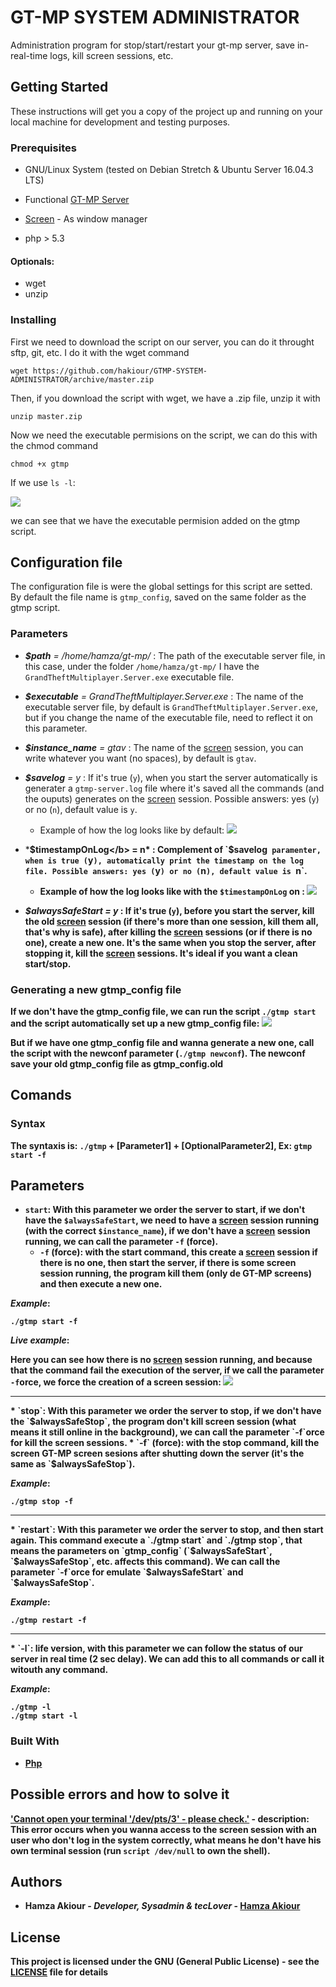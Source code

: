 # GT-MP SYSTEM ADMINISTRATOR

Administration program for stop/start/restart your gt-mp server, save in-real-time logs, kill screen sessions, etc.

## Getting Started

These instructions will get you a copy of the project up and running on your local machine for development and testing purposes.

### Prerequisites
* GNU/Linux System (tested on Debian Stretch & Ubuntu Server 16.04.3 LTS)

* Functional [GT-MP Server](https://gt-mp.net/download/)

* [Screen](https://www.gnu.org/software/screen/manual/screen.html) - As window manager

* php > 5.3

#### Optionals:
 * wget
 * unzip
### Installing

First we need to download the script on our server, you can do it throught sftp, git, etc. I do it with the wget command

```
wget https://github.com/hakiour/GTMP-SYSTEM-ADMINISTRATOR/archive/master.zip
```

Then, if you download the script with wget, we have a .zip file, unzip it with

```
unzip master.zip
```
Now we need the executable permisions on the script, we can do this with the chmod command

```
chmod +x gtmp
```
If we use `ls -l`:

<img src="https://i.imgur.com/QEV6KWz.png">

we can see that we have the executable permision added on the gtmp script.

## Configuration file
The configuration file is were the global settings for this script are setted. By default the file name is `gtmp_config`, saved on the same folder as the gtmp script.

### Parameters
* *<b>$path</b> = /home/hamza/gt-mp/* : The path of the executable server file, in this case, under the folder `/home/hamza/gt-mp/` I have the `GrandTheftMultiplayer.Server.exe` executable file.

* *<b>$executable</b> = GrandTheftMultiplayer.Server.exe* : The name of the executable server file, by default is `GrandTheftMultiplayer.Server.exe`, but if you change the name of the executable file, need to reflect it on this parameter.

* *<b>$instance_name</b> = gtav* : The name of the [screen](https://www.gnu.org/software/screen/manual/screen.html) session, you can write whatever you want (no spaces), by default is `gtav`.

* *<b>$savelog</b> = y* : If it's true (`y`), when you start the server automatically is generater a `gtmp-server.log` file where it's saved all the commands (and the ouputs) generates on the [screen](https://www.gnu.org/software/screen/manual/screen.html) session. Possible answers: yes (`y`) or no (`n`), default value is `y`.

   * Example of how the log looks like by default: <img src="https://i.imgur.com/ywRTAIh.png">
   
* *<b>$timestampOnLog</b> = n* : Complement of `$savelog` paramenter, when is true (`y`), automatically print the timestamp on the log file. Possible answers: yes (`y`) or no (`n`), default value is `n`.

   * Example of how the log looks like with the `$timestampOnLog` on : <img src="https://i.imgur.com/KzSqfup.png">
   
* *<b>$alwaysSafeStart</b> = y* : If it's true (`y`), before you start the server, kill the old [screen](https://www.gnu.org/software/screen/manual/screen.html) session (if there's more than one session, kill them all, that's why is safe), after killing the [screen](https://www.gnu.org/software/screen/manual/screen.html) sessions (or if there is no one), create a new one. It's the same when you stop the server, after stopping it, kill the [screen](https://www.gnu.org/software/screen/manual/screen.html) sessions. It's ideal if you want a clean start/stop.

### Generating a new gtmp_config file

If we don't have the gtmp_config file, we can run the script `./gtmp start` and the script automatically set up a new gtmp_config file:
<img src="https://i.imgur.com/4xAYN21.png">

But if we have one gtmp_config file and wanna generate a new one, call the script with the newconf parameter (`./gtmp newconf`). The newconf save your old gtmp_config file as gtmp_config.old

## Comands

### Syntax
The syntaxis is: `./gtmp` + [Parameter1] + [OptionalParameter2], Ex: `gtmp start -f`

## Parameters
  * `start`: With this parameter we order the server to start, if we don't have the `$alwaysSafeStart`, we need to have a [screen](https://www.gnu.org/software/screen/manual/screen.html) session running (with the correct `$instance_name`), if we don't have a [screen](https://www.gnu.org/software/screen/manual/screen.html) session running, we can call the parameter `-f` (force).
     * `-f` (force):  with the start command, this create a [screen](https://www.gnu.org/software/screen/manual/screen.html) session if there is no one, then start the server, if there is some screen session running, the program kill them (only de GT-MP screens) and then execute a new one.
      
*Example*:
```
./gtmp start -f
```
*Live example*:

 Here you can see how there is no [screen](https://www.gnu.org/software/screen/manual/screen.html) session running, and because that the command fail the execution of the server, if we call the parameter `-f`orce, we force the creation of a screen session:
 <img src="https://i.imgur.com/zZqAqoR.gif">
 
 <hr>
  * `stop`: With this parameter we order the server to stop, if we don't have the `$alwaysSafeStop`, the program don't kill screen session (what means it still online in the background), we can call the parameter `-f`orce for kill the screen sessions.
     * `-f` (force):  with the stop command, kill the screen GT-MP screen sesions after shutting down the server (it's the same as `$alwaysSafeStop`).
      
*Example*:
```
./gtmp stop -f
```
<hr>
 * `restart`: With this parameter we order the server to stop, and then start again. This command execute a `./gtmp start` and `./gtmp stop`, that means the parameters on `gtmp_config` (`$alwaysSafeStart`, `$alwaysSafeStop`, etc. affects this command). We can call the parameter `-f`orce for emulate `$alwaysSafeStart` and `$alwaysSafeStop`.
      
*Example*:
```
./gtmp restart -f
```
<hr>
 * `-l`: life version, with this parameter we can follow the status of our server in real time (2 sec delay). We can add this to all commands or call it witouth any command.
      
*Example*:
```
./gtmp -l
./gtmp start -l
```
### Built With

* [Php](http://php.net)

## Possible errors and how to solve it

['Cannot open your terminal '/dev/pts/3' - please check.'](https://makandracards.com/makandra/2533-solve-screen-error-cannot-open-your-terminal-dev-pts-0-please-check) - description: This error occurs when you wanna access to the screen session with an user who don't log in the system correctly, what means he don't have his own terminal session (run `script /dev/null` to own the shell).

## Authors

* **Hamza Akiour** - *Developer, Sysadmin & tecLover* - [Hamza Akiour](https://hamza.es)

## License

This project is licensed under the GNU (General Public License) - see the [LICENSE](LICENSE) file for details
